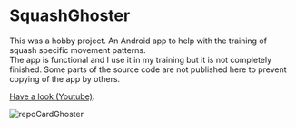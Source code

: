 # SquashGhoster
This was a hobby project. An Android app to help with the training of squash specific movement patterns.    
The app is functional and I use it in my training but it is not completely finished.
Some parts of the source code are not published here to prevent copying of the app by others.

[Have a look (Youtube)](https://youtu.be/PJBVvsF23bs).

![repoCardGhoster](https://user-images.githubusercontent.com/87835378/128263575-a5123fe1-63bd-4cf1-b442-addb2a392970.png)

